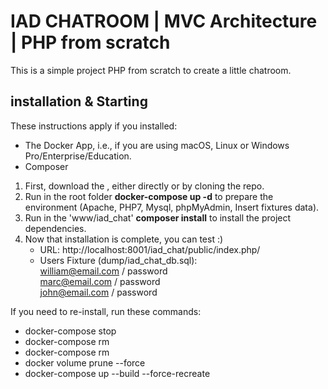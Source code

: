 # IAD CHATROOM | MVC Architecture | PHP from scratch 

This is a simple project PHP from scratch to create a little chatroom.

## installation & Starting 
These instructions apply if you installed:
  - The Docker App, i.e., if you are using macOS, Linux or Windows Pro/Enterprise/Education.
  - Composer
  
1. First, download the , either directly or by cloning the repo.
1. Run in the root folder **docker-compose up -d** to prepare the environment (Apache, PHP7, Mysql, phpMyAdmin, Insert fixtures data).
1. Run in the 'www/iad_chat' **composer install** to install the project dependencies.
1. Now that installation is complete, you can test :)
     - URL: http://localhost:8001/iad_chat/public/index.php/
     - Users Fixture (dump/iad_chat_db.sql): 
           <br> william@email.com / password
           <br> marc@email.com / password
           <br> john@email.com / password
            
 If you need to re-install, run these commands:
 -  docker-compose stop   
 -  docker-compose rm   
 -  docker-compose rm   
 -  docker volume prune --force 
 -  docker-compose up --build --force-recreate